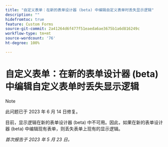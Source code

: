```yaml
---
title: "自定义表单：在新的表单设计器 (beta) 中编辑自定义表单时丢失显示逻辑"
description: ""
hidefromtoc: true
feature: Custom Forms
source-git-commit: 2a41264d6f477f51eaeda6ae3675b1a6d816249c
workflow-type: tm+mt
source-wordcount: '76'
ht-degree: 100%

---
```



# 自定义表单：在新的表单设计器 (beta) 中编辑自定义表单时丢失显示逻辑

>[!NOTE]
>
>此问题已于 2023 年 6 月 14 日修复。

目前，显示逻辑在新的表单设计器 (beta) 中不可用。因此，如果在新的表单设计器 (beta) 中编辑现有表单，则丢失表单上现有的显示逻辑。

_首次报告于 2023 年 5 月 23 日。_

